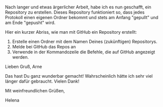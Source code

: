 Nach langer und etwas ärgerlicher Arbeit, habe ich es nun geschafft, ein Repository zu erstellen.
Dieses Repository funktioniert so, dass jedes Protokoll einen eigenen Ordner bekommt und stets am Anfang "gepullt" und am Ende "gepusht" wird.

Hier ein kurzer Abriss, wie man mit GitHub ein Repository erstellt:

1. Erstelle einen Ordner mit dem Namen Deines (zukünftigen) Repositorys.
2. Melde bei GitHub das Repos an
3. Verwende in der Kommandozeile die Befehle, die auf GitHub angezeigt werden.

Lieben Gruß,
Arne


Das hast Du ganz wunderbar gemacht! Wahrscheinlich hätte ich sehr viel länger dafür gebraucht. Vielen Dank!

Mit weinfreundlichen Grüßen,

Helena

